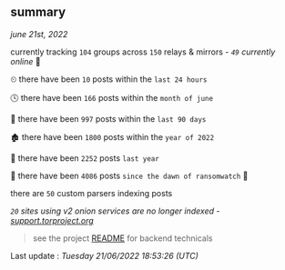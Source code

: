 
## summary
_june 21st, 2022_

currently tracking `104` groups across `150` relays & mirrors - _`49` currently online_ 📡

⏲ there have been `10` posts within the `last 24 hours`

🕓 there have been `166` posts within the `month of june`

📅 there have been `997` posts within the `last 90 days`

🏚 there have been `1800` posts within the `year of 2022`

🚀 there have been `2252` posts `last year`

🦕 there have been `4086` posts `since the dawn of ransomwatch` 🐣

there are `50` custom parsers indexing posts

_`20` sites using v2 onion services are no longer indexed - [support.torproject.org](https://support.torproject.org/onionservices/v2-deprecation/)_

> see the project [README](https://github.com/jmousqueton/ransomwatch#readme) for backend technicals



Last update : _Tuesday 21/06/2022 18:53:26 (UTC)_

